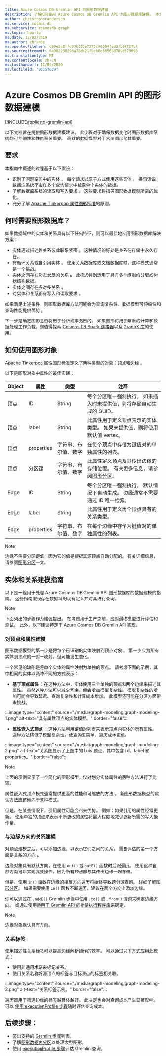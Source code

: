 ```yaml
---
title: Azure Cosmos DB Gremlin API 的图形数据建模
description: 了解如何使用 Azure Cosmos DB Gremlin API 为图形数据库建模。 本文介绍何时使用图形数据库和最佳做法为实体和关系建模。
author: christopheranderson
ms.service: cosmos-db
ms.subservice: cosmosdb-graph
ms.topic: how-to
ms.date: 12/02/2019
ms.author: chrande
ms.openlocfilehash: d99e2e2ffd63b050e7373c98084fed3fb14727bf
ms.sourcegitcommit: 6a902230296a78da21fbc68c365698709c579093
ms.translationtype: MT
ms.contentlocale: zh-CN
ms.lasthandoff: 11/05/2020
ms.locfileid: "93357039"
---
```

# <a name="graph-data-modeling-for-azure-cosmos-db-gremlin-api"></a>Azure Cosmos DB Gremlin API 的图形数据建模
[!INCLUDE[appliesto-gremlin-api](includes/appliesto-gremlin-api.md)]

以下文档旨在提供图形数据建模建议。 此步骤对于确保数据变化时图形数据库系统的可伸缩性和性能至关重要。 高效的数据模型对于大型图形尤其重要。

## <a name="requirements"></a>要求

本指南中概述的过程基于以下假设：
 * 识别了问题空间中的实体  。 每个请求以原子方式使用这些实体  。 换句话说，数据库系统不会在多个查询请求中检索单个实体的数据。
 * 了解数据库系统的读取和写入要求  。 这些要求将指导图形数据模型所需的优化。
 * 充分了解 [Apache Tinkerpop 属性图形标准](https://tinkerpop.apache.org/docs/current/reference/#graph-computing)的原则。

## <a name="when-do-i-need-a-graph-database"></a>何时需要图形数据库？

如果数据域中的实体和关系具有以下任何特征，则可以最佳地应用图形数据库解决方案： 

* 实体通过描述性关系彼此联系紧密  。 这种情况的好处是关系在存储中永久存在。
* 有循环关系或自引用实体   。 使用关系数据库或文档数据库时，这种模式通常是一个挑战。
* 实体之间存在动态发展的关系 **。** 此模式特别适用于具有多个级别的分层或树状结构数据。
* 实体之间存在多对多关系 **。**
* 对实体和关系都有写入和读取要求  。 

如果满足上述条件，则图形数据库方法可能会为查询复杂性、数据模型可伸缩性和查询性能提供优势    。

下一步是确定图形是否将用于分析或事务目的。 如果图形将用于繁重的计算和数据处理工作负载，则值得探索 [Cosmos DB Spark 连接器](./spark-connector.md)以及 [GraphX 库](https://spark.apache.org/graphx/)的使用。 

## <a name="how-to-use-graph-objects"></a>如何使用图形对象

[Apache Tinkerpop 属性图形标准](https://tinkerpop.apache.org/docs/current/reference/#graph-computing)定义了两种类型的对象：顶点和边缘   。 

以下是图形对象中属性的最佳实践：

| Object | 属性 | 类型 | 注释 |
| --- | --- | --- |  --- |
| 顶点 | ID | String | 每个分区唯一强制执行。 如果插入时未提供值，则将存储自动生成的 GUID。 |
| 顶点 | label | String | 此属性用于定义顶点表示的实体类型。 如果未提供值，则将使用默认值 vertex。 |
| 顶点 | properties | 字符串、布尔值、数字 | 在每个顶点中存储为键值对的单独属性的列表。 |
| 顶点 | 分区键 | 字符串、布尔值、数字 | 此属性定义顶点及其传出边缘的存储位置。 有关更多信息，请参阅[图形分区](graph-partitioning.md)。 |
| Edge | ID | String | 每个分区唯一强制执行。 默认情况下自动生成。 边缘通常不需要通过 ID 唯一检索。 |
| Edge | label | String | 此属性用于定义两个顶点具有的关系类型。 |
| Edge | properties | 字符串、布尔值、数字 | 在每个边缘中存储为键值对的单独属性的列表。 |

> [!NOTE]
> 边缘不需要分区键值，因为它的值是根据其源顶点自动分配的。 有关详细信息，请参阅[图形分区](graph-partitioning.md)一文。

## <a name="entity-and-relationship-modeling-guidelines"></a>实体和关系建模指南

以下是一组用于处理 Azure Cosmos DB Gremlin API 图形数据库的数据建模的指南。 这些指南假设存在数据域的现有定义并对其进行查询。

> [!NOTE]
> 下面列出的步骤作为建议提出。 在考虑用于生产之前，应对最终模型进行评估和测试。 此外，以下建议特定于 Azure Cosmos DB Gremlin API 实现。 

### <a name="modeling-vertices-and-properties"></a>对顶点和属性建模 

图形数据模型的第一步是将每个已识别的实体映射到顶点对象  。 第一步应为所有实体到顶点的一对一映射，但可能发生变化。

一个常见的缺陷是将单个实体的属性映射为单独的顶点。 请考虑下面的示例，其中相同的实体以两种不同的方式表示：

* **基于顶点属性** ：在这种方法中，实体使用三个单独的顶点和两个边缘来描述其属性。 虽然这种方法可以减少冗余，但会增加模型复杂性。 模型复杂性的增加可能会导致延迟、查询复杂性和计算成本增加。 此模型还可能在分区方面带来挑战。

:::image type="content" source="./media/graph-modeling/graph-modeling-1.png" alt-text="具有属性顶点的实体模型。" border="false":::

* **属性嵌入式顶点** ：这种方法利用键值对列表来表示顶点内实体的所有属性。 这种方法降低了模型复杂性，使查询更简单、遍历成本更低。

:::image type="content" source="./media/graph-modeling/graph-modeling-2.png" alt-text="关系图显示了上图中的 Luis 顶点，其中包含 i d、label 和 properties。" border="false":::

> [!NOTE]
> 上面的示例显示了一个简化的图形模型，仅对划分实体属性的两种方法进行了比较。

属性嵌入式顶点模式通常提供更高的性能和可缩放的方法  。 新图形数据模型的默认方法应该倾向于这种模式。

但是，在某些情况下，引用属性可能会带来优势。 例如：如果引用的属性经常更新。 使用单独的顶点来表示不断更改的属性将最大程度地减少更新所需的写入操作量。

### <a name="relationship-modeling-with-edge-directions"></a>与边缘方向的关系建模

对顶点建模之后，可以添加边缘，以表示它们之间的关系。 需要评估的第一个方面是关系的方向 **。** 

边缘对象具有默认方向，在使用 `out()` 或 `outE()` 函数时后跟遍历。 使用这种自然方向可以实现高效操作，因为所有顶点都与其传出边缘一起存储。 

但是，使用 `in()` 函数在边缘的相反方向遍历将始终导致跨分区查询。 详细了解[图形分区](graph-partitioning.md)。 如果需要使用 `in()` 函数不断遍历，建议在两个方向上添加边缘。

你可以通过在 `.addE()` Gremlin 步骤中使用 `.to()` 或 `.from()` 谓词来确定边缘方向。 或通过使用[适用于 Gremlin API 的批量执行程序库](bulk-executor-graph-dotnet.md)来确定。

> [!NOTE]
> 边缘对象默认具有方向。

### <a name="relationship-labeling"></a>关系标签

使用描述性关系标签可以提高边缘解析操作的效率。 可以通过以下方式应用此模式：
* 使用非通用术语来标记关系。
* 使用关系名称将源顶点的标签与目标顶点的标签相关联。

:::image type="content" source="./media/graph-modeling/graph-modeling-3.png" alt-text="关系标签示例。" border="false":::

遍历器用于筛选边缘的标签越具体越好。 此决定也会对查询成本产生显著影响。 可以 [使用 executionProfile 步骤](graph-execution-profile.md)随时评估查询成本。


## <a name="next-steps"></a>后续步骤： 
* 签出支持的 [Gremlin 步骤](gremlin-support.md)列表。
* 了解[图形数据库分区](graph-partitioning.md)以处理大型图形。
* 使用 [executionProfile 步骤](graph-execution-profile.md)评估 Gremlin 查询。